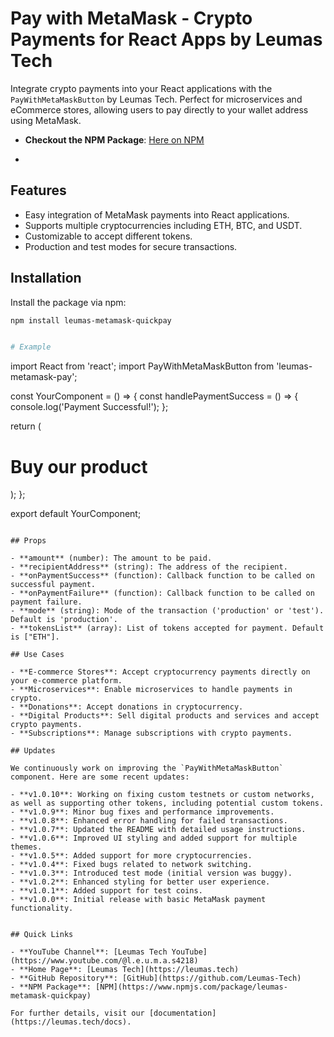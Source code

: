 # Pay with MetaMask - Crypto Payments for React Apps by Leumas Tech

Integrate crypto payments into your React applications with the `PayWithMetaMaskButton` by Leumas Tech. Perfect for microservices and eCommerce stores, allowing users to pay directly to your wallet address using MetaMask.

- **Checkout the NPM Package**: [Here on NPM]([https://www.youtube.com/@l.e.u.m.a.s4218](https://www.npmjs.com/package/leumas-metamask-quickpay))

- 
## Features

- Easy integration of MetaMask payments into React applications.
- Supports multiple cryptocurrencies including ETH, BTC, and USDT.
- Customizable to accept different tokens.
- Production and test modes for secure transactions.

## Installation

Install the package via npm:

```bash
npm install leumas-metamask-quickpay


# Example

```
import React from 'react';
import PayWithMetaMaskButton from 'leumas-metamask-pay';

const YourComponent = () => {
  const handlePaymentSuccess = () => {
    console.log('Payment Successful!');
  };

  return (
    <div>
      <h1>Buy our product</h1>
      <PayWithMetaMaskButton 
        amount={50} 
        recipientAddress="0xYourRecipientAddress" 
        onPaymentSuccess={handlePaymentSuccess} 
      />
    </div>
  );
};

export default YourComponent;
```

## Props

- **amount** (number): The amount to be paid.
- **recipientAddress** (string): The address of the recipient.
- **onPaymentSuccess** (function): Callback function to be called on successful payment.
- **onPaymentFailure** (function): Callback function to be called on payment failure.
- **mode** (string): Mode of the transaction ('production' or 'test'). Default is 'production'.
- **tokensList** (array): List of tokens accepted for payment. Default is ["ETH"].

## Use Cases

- **E-commerce Stores**: Accept cryptocurrency payments directly on your e-commerce platform.
- **Microservices**: Enable microservices to handle payments in crypto.
- **Donations**: Accept donations in cryptocurrency.
- **Digital Products**: Sell digital products and services and accept crypto payments.
- **Subscriptions**: Manage subscriptions with crypto payments.

## Updates

We continuously work on improving the `PayWithMetaMaskButton` component. Here are some recent updates:

- **v1.0.10**: Working on fixing custom testnets or custom networks, as well as supporting other tokens, including potential custom tokens.
- **v1.0.9**: Minor bug fixes and performance improvements.
- **v1.0.8**: Enhanced error handling for failed transactions.
- **v1.0.7**: Updated the README with detailed usage instructions.
- **v1.0.6**: Improved UI styling and added support for multiple themes.
- **v1.0.5**: Added support for more cryptocurrencies.
- **v1.0.4**: Fixed bugs related to network switching.
- **v1.0.3**: Introduced test mode (initial version was buggy).
- **v1.0.2**: Enhanced styling for better user experience.
- **v1.0.1**: Added support for test coins.
- **v1.0.0**: Initial release with basic MetaMask payment functionality.


## Quick Links

- **YouTube Channel**: [Leumas Tech YouTube](https://www.youtube.com/@l.e.u.m.a.s4218)
- **Home Page**: [Leumas Tech](https://leumas.tech)
- **GitHub Repository**: [GitHub](https://github.com/Leumas-Tech)
- **NPM Package**: [NPM](https://www.npmjs.com/package/leumas-metamask-quickpay)

For further details, visit our [documentation](https://leumas.tech/docs).
